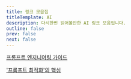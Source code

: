 ```yaml
---
title: 링크 모음집
titleTemplate: AI
description: 다시한번 읽어볼만한 AI 링크 모음입니다.
outline: false
prev: false
next: false
---
```


[프롬프트 엔지니어링 가이드](https://www.promptingguide.ai/kr)

['프롬프트 최적화'의 핵심](https://yozm.wishket.com/magazine/detail/3036/)
